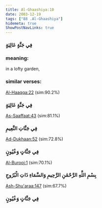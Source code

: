 ```yaml
---
title: Al-Ghaashiya:10
date: 2003-12-19
tags: ["88 .Al-Ghaashiya"]
hidemeta: true 
ShowPostNavLinks: true 
---
```

### فِي جَنَّةٍ عَالِيَةٍ
### meaning: 
in a lofty garden,
### similar verses: 

[Al-Haaqqa:22](/69/22) (sim:90.2%)

### فِي جَنَّةٍ عَالِيَةٍ

[As-Saaffaat:43](/37/43) (sim:81.1%)

### فِي جَنَّاتِ النَّعِيمِ

[Ad-Dukhaan:52](/44/52) (sim:72.8%)

### فِي جَنَّاتٍ وَعُيُونٍ

[Al-Burooj:1](/85/1) (sim:70.1%)

### بِسْمِ اللَّهِ الرَّحْمَٰنِ الرَّحِيمِ وَالسَّمَاءِ ذَاتِ الْبُرُوجِ

[Ash-Shu'araa:147](/26/147) (sim:67.7%)

### فِي جَنَّاتٍ وَعُيُونٍ
